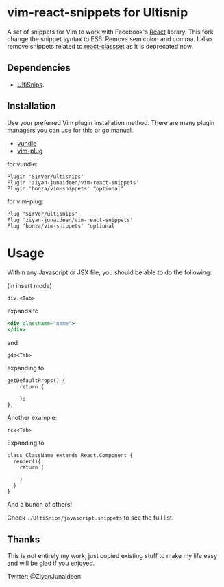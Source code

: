 # vim-react-snippets for Ultisnip

A set of snippets for Vim to work with Facebook's [React](http://facebook.github.io/react/)
library. This fork change the snippet syntax to ES6. Remove semicolon and comma. I also remove
snippets related to [react-classset](https://github.com/petehunt/react-classset) as it is
deprecated now.


## Dependencies

- [UltiSnips](https://github.com/SirVer/ultisnips).


## Installation

Use your preferred Vim plugin installation method. There are many plugin managers you can use for
this or go manual.

- [vundle](https://github.com/VundleVim/Vundle.vim)
- [vim-plug](https://github.com/junegunn/vim-plug)

for vundle:

````vimrc
Plugin 'SirVer/ultisnips'
Plugin 'ziyan-junaideen/vim-react-snippets'
Plugin 'honza/vim-snippets' "optional"
````

for vim-plug:

````vimrc
Plug 'SirVer/ultisnips'
Plug 'ziyan-junaideen/vim-react-snippets'
Plug 'honza/vim-snippets' "optional
````

Usage
=====

Within any Javascript or JSX file, you should be able to do the following:

(in insert mode)

```
div.<Tab>
```

expands to

```jsx
<div className="name">
</div>
```

and

```
gdp<Tab>
```

expanding to

```
getDefaultProps() {
    return {

    };
},
```

Another example:

```
rcx<Tab>
```

Expanding to

```
class ClassName extends React.Component {
  render(){
    return (

    )
  }
}
```

And a bunch of others!

Check `./UltiSnips/javascript.snippets` to see the full list.

## Thanks

This is not entirely my work, just copied existing stuff to make my life easy and will be glad if
you enjoyed.

Twitter: @ZiyanJunaideen
